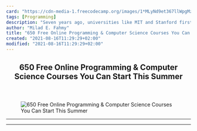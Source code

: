 ```yaml
---
card: "https://cdn-media-1.freecodecamp.org/images/1*MLyNd9et367llWpgMzsTIg.png"
tags: [Programming]
description: "Seven years ago, universities like MIT and Stanford first ope"
author: "Milad E. Fahmy"
title: "650 Free Online Programming & Computer Science Courses You Can Start This Summer"
created: "2021-08-16T11:29:29+02:00"
modified: "2021-08-16T11:29:29+02:00"
---
```

<div class="site-wrapper">
<main id="site-main" class="site-main outer">
<div class="inner">
<article class="post-full post tag-programming tag-education tag-technology tag-tech tag-personal-development ">
<header class="post-full-header">
<h1 class="post-full-title">650 Free Online Programming &amp; Computer Science Courses You Can Start This Summer</h1>
</header>
<figure class="post-full-image">
<picture>
<source media="(max-width: 700px)" sizes="1px" srcset="data:image/gif;base64,R0lGODlhAQABAIAAAAAAAP///yH5BAEAAAAALAAAAAABAAEAAAIBRAA7 1w">
<source media="(min-width: 701px)" sizes="(max-width: 800px) 400px,
(max-width: 1170px) 700px,
1400px" srcset="https://cdn-media-1.freecodecamp.org/images/1*MLyNd9et367llWpgMzsTIg.png 300w,
https://cdn-media-1.freecodecamp.org/images/1*MLyNd9et367llWpgMzsTIg.png 600w,
https://cdn-media-1.freecodecamp.org/images/1*MLyNd9et367llWpgMzsTIg.png 1000w,
https://cdn-media-1.freecodecamp.org/images/1*MLyNd9et367llWpgMzsTIg.png 2000w">
<img onerror="this.style.display='none'" src="https://cdn-media-1.freecodecamp.org/images/1*MLyNd9et367llWpgMzsTIg.png" alt="650 Free Online Programming &amp; Computer Science Courses You Can Start This Summer">
</picture>
</figure>
<section class="post-full-content">
<div class="post-content">
</div>
<hr>
<hr>
</section>
</article>
</div>
</main>
</div>
<!-- Google Tag Manager (noscript) -->
<!-- End Google Tag Manager (noscript) -->
